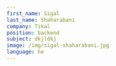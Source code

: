 ```yaml
---
first_name: Sigal
last_name: Shaharabani
company: Tikal
position: backend
subject: dkjldkj
image: /img/sigal-shaharabani.jpg
language: he
---
```


